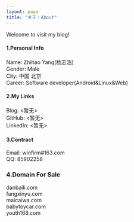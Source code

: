 ```yaml
---
layout: page
title: "关于：About"
---
```

Welcome to visit my blog!

#### 1.Personal Info
Name: Zhihao Yang(杨志浩)  
Gender: Male  
City: 中国 北京  
Career: Software developer(Android&Linux&Web)  

#### 2.My Links
Blog: <暂无>  
GitHub: <暂无>  
LinkedIn: <暂无>  


#### 3.Contract
Email: winfirm#163.com  
QQ: 85902258  

### 4.Domain For Sale
danbaili.com  
fangxinyu.com  
maicaiwa.com  
babytoycar.com  
youth168.com  

